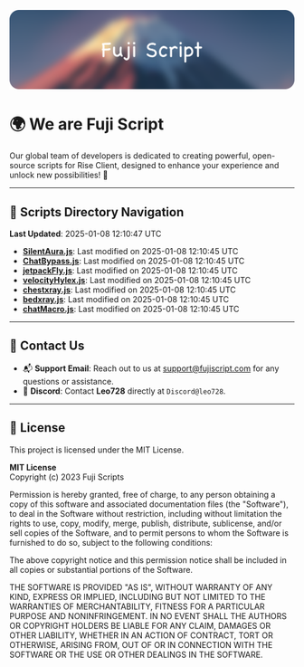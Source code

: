 ![Banner](.github/b.webp)

# 🌍 **We are Fuji Script**

Our global team of developers is dedicated to creating powerful, open-source scripts for Rise Client, designed to enhance your experience and unlock new possibilities! 🌟

---
<!-- SCRIPTS_NAVIGATION_START -->
## 📂 **Scripts Directory Navigation**

**Last Updated**: 2025-01-08 12:10:47 UTC

- **[SilentAura.js](scripts/SilentAura.js)**: Last modified on 2025-01-08 12:10:45 UTC
- **[ChatBypass.js](scripts/ChatBypass.js)**: Last modified on 2025-01-08 12:10:45 UTC
- **[jetpackFly.js](scripts/jetpackFly.js)**: Last modified on 2025-01-08 12:10:45 UTC
- **[velocityHylex.js](scripts/velocityHylex.js)**: Last modified on 2025-01-08 12:10:45 UTC
- **[chestxray.js](scripts/chestxray.js)**: Last modified on 2025-01-08 12:10:45 UTC
- **[bedxray.js](scripts/bedxray.js)**: Last modified on 2025-01-08 12:10:45 UTC
- **[chatMacro.js](scripts/chatMacro.js)**: Last modified on 2025-01-08 12:10:45 UTC

<!-- SCRIPTS_NAVIGATION_END -->

---

## 💬 **Contact Us**  
- 📬 **Support Email**: Reach out to us at [support@fujiscript.com](mailto:support@fujiscript.com) for any questions or assistance.  
- 💬 **Discord**: Contact **Leo728** directly at `Discord@leo728`.

---

## 📜 **License**

This project is licensed under the MIT License.  

**MIT License**  
Copyright (c) 2023 Fuji Scripts  

Permission is hereby granted, free of charge, to any person obtaining a copy of this software and associated documentation files (the "Software"), to deal in the Software without restriction, including without limitation the rights to use, copy, modify, merge, publish, distribute, sublicense, and/or sell copies of the Software, and to permit persons to whom the Software is furnished to do so, subject to the following conditions:  

The above copyright notice and this permission notice shall be included in all copies or substantial portions of the Software.  

THE SOFTWARE IS PROVIDED "AS IS", WITHOUT WARRANTY OF ANY KIND, EXPRESS OR IMPLIED, INCLUDING BUT NOT LIMITED TO THE WARRANTIES OF MERCHANTABILITY, FITNESS FOR A PARTICULAR PURPOSE AND NONINFRINGEMENT. IN NO EVENT SHALL THE AUTHORS OR COPYRIGHT HOLDERS BE LIABLE FOR ANY CLAIM, DAMAGES OR OTHER LIABILITY, WHETHER IN AN ACTION OF CONTRACT, TORT OR OTHERWISE, ARISING FROM, OUT OF OR IN CONNECTION WITH THE SOFTWARE OR THE USE OR OTHER DEALINGS IN THE SOFTWARE.  
